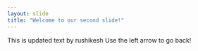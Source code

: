 ```yaml
---
layout: slide
title: "Welcome to our second slide!"
---
```

This is updated text by rushikesh
Use the left arrow to go back!
